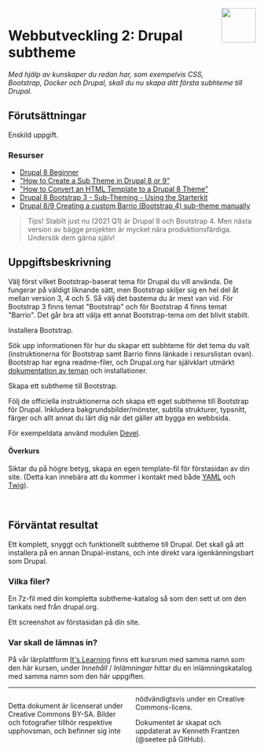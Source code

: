 <header style="float:right;">
  <img src="https://app.tcstenungsund.se/themes/tcapp/images/tc-s-trans.svg" style="width:5em;" />
</header>

# Webbutveckling 2: Drupal subtheme

*Med hjälp av kunskaper du redan har, som exempelvis CSS, Bootstrap, Docker och Drupal, skall du nu skapa ditt första subhteme till Drupal.*

## Förutsättningar

Enskild uppgift.

### Resurser
* [Drupal 8 Beginner](https://www.youtube.com/playlist?list=PLpVC00PAQQxHzlDeQvCNDKkyKRV1G3_vT)
* ["How to Create a Sub Theme in Drupal 8 or 9"](https://youtu.be/hPXUn_D2-lE)
* ["How to Convert an HTML Template to a Drupal 8 Theme"](https://youtu.be/xdifbN3y5hU)
* [Drupal 8 Bootstrap 3 - Sub-Theming - Using the Starterkit](https://drupal-bootstrap.org/api/bootstrap/docs%21Sub-Theming.md/group/sub_theming/8.x-3.x)
* [Drupal 8/9 Creating a custom Barrio (Bootstrap 4) sub-theme manually](https://www.drupal.org/docs/8/themes/barrio-bootstrap-4-drupal-89-theme/bootstrap-barrio-installation/creating-a-custom#s-create-manually)

> Tips! Stabilt just nu (2021 Q1) är Drupal 8 och Bootstrap 4. Men nästa version av bägge projekten är mycket nära produktionsfärdiga. Undersök dem gärna själv!

## Uppgiftsbeskrivning

Välj först vilket Bootstrap-baserat tema för Drupal du vill använda. De fungerar på väldigt liknande sätt, men Bootstrap skiljer sig en hel del åt mellan version 3, 4 och 5. Så välj det bastema du är mest van vid. För Bootstrap 3 finns temat "Bootstrap" och för Bootstrap 4 finns temat "Barrio". Det går bra att välja ett annat Bootstrap-tema om det blivit stabilt.

Installera Bootstrap.

Sök upp informationen för hur du skapar ett subhteme för det tema du valt (instruktionerna för Bootstrap samt Barrio finns länkade i resurslistan ovan). Bootstrap har egna readme-filer, och Drupal.org har självklart utmärkt [dokumentation av teman](https://www.drupal.org/docs/8/theming) och installationer.

Skapa ett subtheme till Bootstrap.

Följ de officiella instruktionerna och skapa ett eget subtheme till Bootstrap för Drupal. Inkludera bakgrundsbilder/mönster, subtila strukturer, typsnitt, färger och allt annat du lärt dig när det gäller att bygga en webbsida.

För exempeldata använd modulen [Devel](https://www.drupal.org/project/devel).

#### Överkurs

Siktar du på högre betyg, skapa en egen template-fil för förstasidan av din site. (Detta kan innebära att du kommer i kontakt med både [YAML](https://en.wikipedia.org/wiki/YAML) och [Twig](https://en.wikipedia.org/wiki/Twig_(template_engine))).

<div style="page-break-after: always;">&nbsp;</div>

## Förväntat resultat

Ett komplett, snyggt och funktionellt subtheme till Drupal. Det skall gå att installera på en annan Drupal-instans, och inte direkt vara igenkänningsbart som Drupal.

### Vilka filer?

En 7z-fil med din kompletta subtheme-katalog så som den sett ut om den tankats ned från drupal.org.

Ett screenshot av förstasidan på din site.

### Var skall de lämnas in?

På vår lärplattform [It's Learning](https://stenungsund.itslearning.com/) finns ett kursrum med samma namn som den här kursen, under *Innehåll* / *Inlämningar* hittar du en inlämningskatalog med samma namn som den här uppgiften.

---

<footer style="columns: 2">
  <p>Detta dokument är licenserat under Creative Commons BY-SA. Bilder och fotografier tillhör respektive upphovsman, och befinner sig inte nödvändigtsvis under en Creative Commons-licens.</p>
  <p>Dokumentet är skapat och uppdaterat av Kenneth Frantzen (@seetee på GitHub).</p>
</footer>
